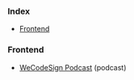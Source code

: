 ### Index

-   [Frontend](#frontend)

### Frontend

-   [WeCodeSign Podcast](http://wecodesignpodcast.com) (podcast)
